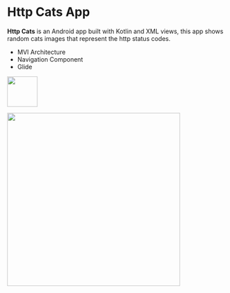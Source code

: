 # Http Cats App

**Http Cats** is an Android app built with Kotlin and XML views, this app shows random cats images that represent the http status codes.

* MVI Architecture
* Navigation Component
* Glide

<a href="https://play.google.com/store/apps/details?id=com.puzre.httpcats"><img src="https://play.google.com/intl/en_us/badges/static/images/badges/en_badge_web_generic.png" height="70"></a>


<img src='screenshots/launch.gif' width='400px'>
